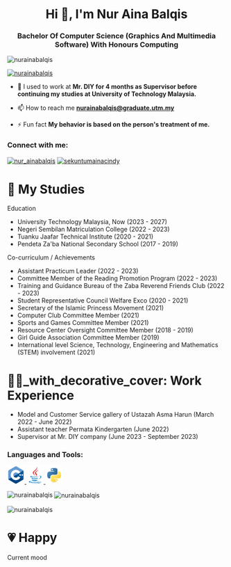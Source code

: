 <h1 align="center">Hi 👋, I'm Nur Aina Balqis</h1>
<h3 align="center">Bachelor Of Computer Science (Graphics And Multimedia Software) With Honours Computing</h3>

<p align="left"> <img src="https://komarev.com/ghpvc/?username=nurainabalqis&label=Profile%20views&color=0e75b6&style=flat" alt="nurainabalqis" /> </p>

<p align="left"> <a href="https://github.com/ryo-ma/github-profile-trophy"><img src="https://github-profile-trophy.vercel.app/?username=nurainabalqis" alt="nurainabalqis" /></a> </p>

- 🔭 I used to work at **Mr. DIY for 4 months as Supervisor before continuing my studies at University of Technology Malaysia.**

- 📫 How to reach me **nurainabalqis@graduate.utm.my**

- ⚡ Fun fact **My behavior is based on the person's treatment of me.**

<h3 align="left">Connect with me:</h3>
<p align="left">
<a href="https://instagram.com/nur_ainabalqis" target="blank"><img align="center" src="https://raw.githubusercontent.com/rahuldkjain/github-profile-readme-generator/master/src/images/icons/Social/instagram.svg" alt="nur_ainabalqis" height="30" width="40" /></a>
<a href="https://www.youtube.com/c/sekuntumainacindy" target="blank"><img align="center" src="https://raw.githubusercontent.com/rahuldkjain/github-profile-readme-generator/master/src/images/icons/Social/youtube.svg" alt="sekuntumainacindy" height="30" width="40" /></a>
</p>

# :notebook_with_decorative_cover: My Studies
Education
- University Technology Malaysia, Now (2023 - 2027)
- Negeri Sembilan Matriculation College (2022 - 2023)
- Tuanku Jaafar Technical Institute (2020 - 2021)
- Pendeta Za'ba National Secondary School (2017 - 2019)

Co-curriculum / Achievements
- Assistant Practicum Leader (2022 - 2023)
- Committee Member of the Reading Promotion Program (2022 - 2023)
- Training and Guidance Bureau of the Zaba Reverend Friends Club (2022 - 2023)
- Student Representative Council Welfare Exco (2020 - 2021)
- Secretary of the Islamic Princess Movement (2021)
- Computer Club Committee Member (2021)
- Sports and Games Committee Member (2021)
- Resource Center Oversight Committee Member (2018 - 2019)
- Girl Guide Association Committee Member (2019)
- International level Science, Technology, Engineering and Mathematics (STEM) involvement (2021)

# 👩‍💻_with_decorative_cover: Work Experience
- Model and Customer Service gallery of Ustazah Asma Harun (March 2022 - June 2022)
- Assistant teacher Permata Kindergarten (June 2022)
- Supervisor at Mr. DIY company (June 2023 - September 2023)


<h3 align="left">Languages and Tools:</h3>
<p align="left"> <a href="https://www.w3schools.com/cpp/" target="_blank" rel="noreferrer"> <img src="https://raw.githubusercontent.com/devicons/devicon/master/icons/cplusplus/cplusplus-original.svg" alt="cplusplus" width="40" height="40"/> </a> <a href="https://www.java.com" target="_blank" rel="noreferrer"> <img src="https://raw.githubusercontent.com/devicons/devicon/master/icons/java/java-original.svg" alt="java" width="40" height="40"/> </a> <a href="https://www.python.org" target="_blank" rel="noreferrer"> <img src="https://raw.githubusercontent.com/devicons/devicon/master/icons/python/python-original.svg" alt="python" width="40" height="40"/> </a> </p>

<p><img align="left" src="https://github-readme-stats.vercel.app/api/top-langs?username=nurainabalqis&show_icons=true&locale=en&layout=compact" alt="nurainabalqis" /></p>

<p>&nbsp;<img align="center" src="https://github-readme-stats.vercel.app/api?username=nurainabalqis&show_icons=true&locale=en" alt="nurainabalqis" /></p>

<p><img align="center" src="https://github-readme-streak-stats.herokuapp.com/?user=nurainabalqis&" alt="nurainabalqis" /></p>

# :heartpulse: Happy
Current mood

